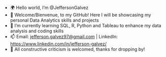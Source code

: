- 🌍 Hello world, I’m @JeffersonGalvez 
- 🚀 Welcome/Bienvenue, to my GitHub! Here I will be showcasing my personal Data Analytics skills and projects
- 🌱 I’m currently learning SQL, R, Python and Tableau to enhance my data analysis and coding skills 
- 📫 Email: jefferson.galvez97@gmail.com | LinkedIn: https://www.linkedin.com/in/jefferson-galvez/
- 💭 All constructive criticism is welcomed, thanks for dropping by!

<!---
JeffersonGalvez/JeffersonGalvez is a ✨ special ✨ repository because its `README.md` (this file) appears on your GitHub profile.
You can click the Preview link to take a look at your changes.
--->
